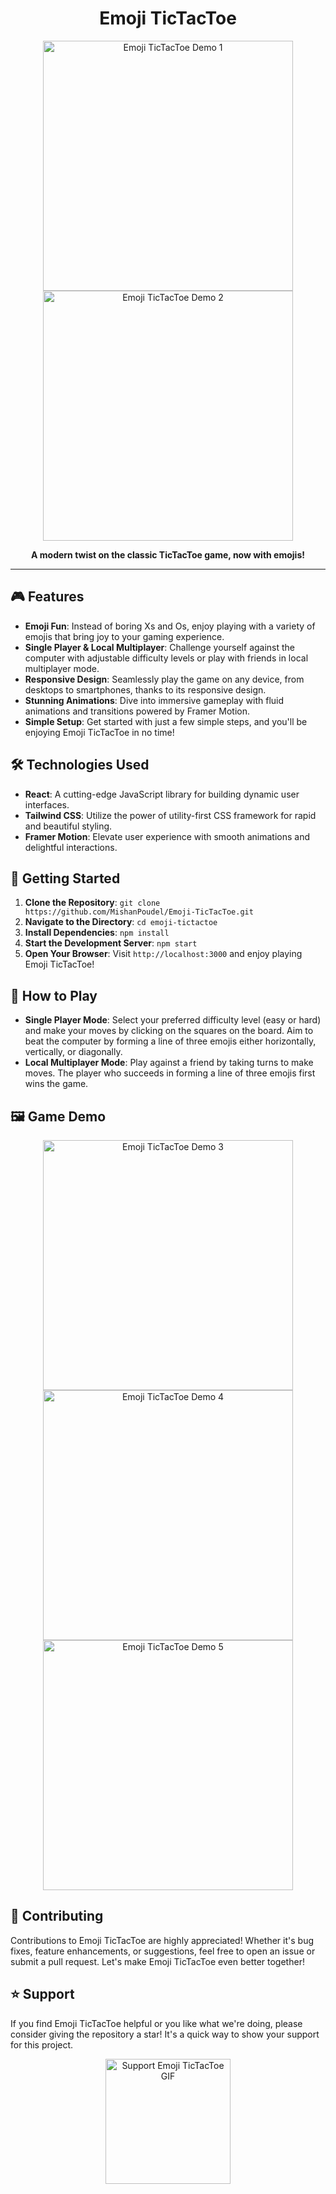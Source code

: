 <h1 align="center">Emoji TicTacToe</h1>

<p align="center">
  <img src="screenshots/screenshot(1).png" alt="Emoji TicTacToe Demo 1" width="400px">
  <img src="screenshots/screenshot(2).png" alt="Emoji TicTacToe Demo 2" width="400px">
</p>

<p align="center">
  <strong>A modern twist on the classic TicTacToe game, now with emojis!</strong>
</p>

---

## 🎮 Features

- **Emoji Fun**: Instead of boring Xs and Os, enjoy playing with a variety of emojis that bring joy to your gaming experience.
- **Single Player & Local Multiplayer**: Challenge yourself against the computer with adjustable difficulty levels or play with friends in local multiplayer mode.
- **Responsive Design**: Seamlessly play the game on any device, from desktops to smartphones, thanks to its responsive design.
- **Stunning Animations**: Dive into immersive gameplay with fluid animations and transitions powered by Framer Motion.
- **Simple Setup**: Get started with just a few simple steps, and you'll be enjoying Emoji TicTacToe in no time!

## 🛠️ Technologies Used

- **React**: A cutting-edge JavaScript library for building dynamic user interfaces.
- **Tailwind CSS**: Utilize the power of utility-first CSS framework for rapid and beautiful styling.
- **Framer Motion**: Elevate user experience with smooth animations and delightful interactions.

## 🚀 Getting Started

1. **Clone the Repository**: `git clone https://github.com/MishanPoudel/Emoji-TicTacToe.git`
2. **Navigate to the Directory**: `cd emoji-tictactoe`
3. **Install Dependencies**: `npm install`
4. **Start the Development Server**: `npm start`
5. **Open Your Browser**: Visit `http://localhost:3000` and enjoy playing Emoji TicTacToe!

## 🎯 How to Play

- **Single Player Mode**: Select your preferred difficulty level (easy or hard) and make your moves by clicking on the squares on the board. Aim to beat the computer by forming a line of three emojis either horizontally, vertically, or diagonally.
- **Local Multiplayer Mode**: Play against a friend by taking turns to make moves. The player who succeeds in forming a line of three emojis first wins the game.

## 🖼️ Game Demo

<p align="center">
  <img src="screenshots/screenshot(3).png" alt="Emoji TicTacToe Demo 3" width="400px">
  <img src="screenshots/screenshot(4).png" alt="Emoji TicTacToe Demo 4" width="400px">
  <img src="screenshots/screenshot(5).png" alt="Emoji TicTacToe Demo 5" width="400px">
</p>

## 🤝 Contributing

Contributions to Emoji TicTacToe are highly appreciated! Whether it's bug fixes, feature enhancements, or suggestions, feel free to open an issue or submit a pull request. Let's make Emoji TicTacToe even better together!

## ⭐ Support

If you find Emoji TicTacToe helpful or you like what we're doing, please consider giving the repository a star! It's a quick way to show your support for this project.

<p align="center">
  <img src="https://giffiles.alphacoders.com/220/220251.gif" alt="Support Emoji TicTacToe GIF" width="200px">
</p>
